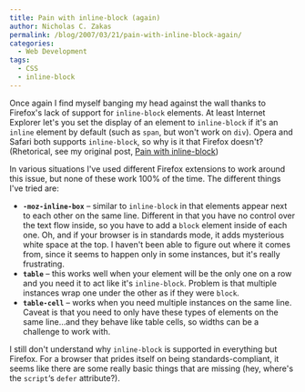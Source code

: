 ```yaml
---
title: Pain with inline-block (again)
author: Nicholas C. Zakas
permalink: /blog/2007/03/21/pain-with-inline-block-again/
categories:
  - Web Development
tags:
  - CSS
  - inline-block
---
```

Once again I find myself banging my head against the wall thanks to Firefox's lack of support for `inline-block` elements. At least Internet Explorer let's you set the display of an element to `inline-block` if it's an `inline` element by default (such as `span`, but won't work on `div`). Opera and Safari both supports `inline-block`, so why is it that Firefox doesn't? (Rhetorical, see my original post, <a title="Pain with inline-block" rel="internal" href="{{site.url}}/archive/2006/10/382">Pain with inline-block</a>)

In various situations I've used different Firefox extensions to work around this issue, but none of these work 100% of the time. The different things I've tried are:

  * **`-moz-inline-box`** &#8211; similar to `inline-block` in that elements appear next to each other on the same line. Different in that you have no control over the text flow inside, so you have to add a `block` element inside of each one. Oh, and if your browser is in standards mode, it adds mysterious white space at the top. I haven't been able to figure out where it comes from, since it seems to happen only in some instances, but it's really frustrating.
  * **`table`** &#8211; this works well when your element will be the only one on a row and you need it to act like it's `inline-block`. Problem is that multiple instances wrap one under the other as if they were `block`.
  * **`table-cell`** &#8211; works when you need multiple instances on the same line. Caveat is that you need to only have these types of elements on the same line&#8230;and they behave like table cells, so widths can be a challenge to work with.

I still don't understand why `inline-block` is supported in everything but Firefox. For a browser that prides itself on being standards-compliant, it seems like there are some really basic things that are missing (hey, where's the `script`&#8216;s `defer` attribute?).
